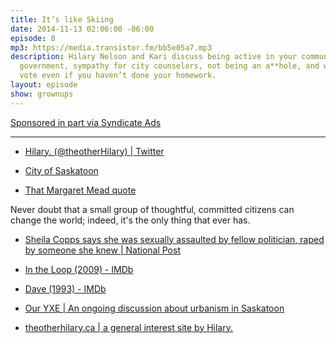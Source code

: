 ```yaml
---
title: It’s like Skiing
date: 2014-11-13 02:06:00 -06:00
episode: 8
mp3: https://media.transistor.fm/bb5e05a7.mp3
description: Hilary Nelson and Kari discuss being active in your community and its
  government, sympathy for city counselors, not being an a**hole, and why you should
  vote even if you haven’t done your homework.
layout: episode
show: grownups
---
```


[Sponsored in part via Syndicate Ads][1]

***

* [Hilary. (@theotherHilary) | Twitter][2]

* [City of Saskatoon][3]

* [That Margaret Mead quote][4]

Never doubt that a small group of thoughtful, committed citizens can change the world; indeed, it's the only thing that ever has.

* [Sheila Copps says she was sexually assaulted by fellow politician, raped by someone she knew | National Post][5]

* [In the Loop (2009) - IMDb][6]

* [Dave (1993) - IMDb][7]

* [Our YXE | An ongoing discussion about urbanism in Saskatoon][8]

* [theotherhilary.ca | a general interest site by Hilary.][9]

[1]: http://synd.co/12rDPby
[2]: https://twitter.com/theotherHilary
[3]: http://www.saskatoon.ca/Pages/default.aspx
[4]: http://www.brainyquote.com/quotes/quotes/m/margaretme100502.html
[5]: http://news.nationalpost.com/2014/11/10/sheila-copps-says-she-was-sexually-assaulted-by-fellow-politician-raped-by-someone-she-knew/
[6]: http://www.imdb.com/title/tt1226774/
[7]: http://www.imdb.com/title/tt0106673/
[8]: http://ouryxe.ca/
[9]: http://theotherhilary.ca/
